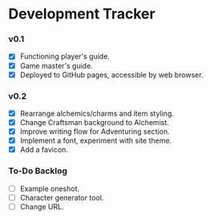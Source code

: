 # Development Tracker

### v0.1

* [X] Functioning player's guide.
* [X] Game master's guide.
* [X] Deployed to GitHub pages, accessible by web browser.

### v0.2

* [X] Rearrange alchemics/charms and item styling.
* [X] Change Craftsman background to Alchemist.
* [X] Improve writing flow for Adventuring section.
* [X] Implement a font, experiment with site theme.
* [X] Add a favicon.

### To-Do Backlog

* [ ] Example oneshot.
* [ ] Character generator tool.
* [ ] Change URL.

